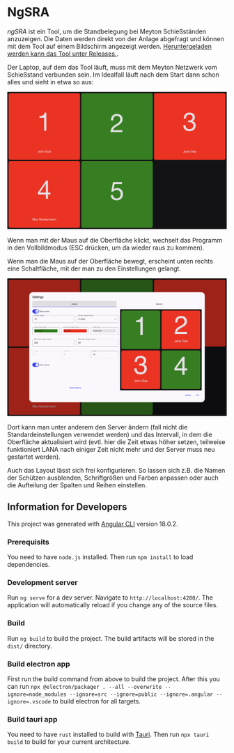 # NgSRA

_ngSRA_ ist ein Tool, um die Standbelegung bei Meyton Schießständen anzuzeigen. Die Daten werden direkt von der Anlage abgefragt und können mit dem Tool auf einem Bildschirm angezeigt werden. [Heruntergeladen werden kann das Tool unter Releases.](https://github.com/poet-of-the-fall/ngSRA/releases).

Der Laptop, auf dem das Tool läuft, muss mit dem Meyton Netzwerk vom Schießstand verbunden sein. Im Idealfall läuft nach dem Start dann schon alles und sieht in etwa so aus:

![Übersicht](https://raw.githubusercontent.com/poet-of-the-fall/ngSRA/refs/heads/main/img/overview.png)

Wenn man mit der Maus auf die Oberfläche klickt, wechselt das Programm in den Vollbildmodus (ESC drücken, um da wieder raus zu kommen).

Wenn man die Maus auf der Oberfläche bewegt, erscheint unten rechts eine Schaltfläche, mit der man zu den Einstellungen gelangt.

![Einstellungen](https://raw.githubusercontent.com/poet-of-the-fall/ngSRA/refs/heads/main/img/settings.png)

Dort kann man unter anderem den Server ändern (fall nicht die Standardeinstellungen verwendet werden) und das Intervall, in dem die Oberfläche aktualisiert wird (evtl. hier die Zeit etwas höher setzen, teilweise funktioniert LANA nach einiger Zeit nicht mehr und der Server muss neu gestartet werden).

Auch das Layout lässt sich frei konfigurieren. So lassen sich z.B. die Namen der Schützen ausblenden, Schriftgrößen und Farben anpassen oder auch die Aufteilung der Spalten und Reihen einstellen.

## Information for Developers

This project was generated with [Angular CLI](https://github.com/angular/angular-cli) version 18.0.2.

### Prerequisits

You need to have `node.js` installed. Then run `npm install` to load dependencies.

### Development server

Run `ng serve` for a dev server. Navigate to `http://localhost:4200/`. The application will automatically reload if you change any of the source files.

### Build

Run `ng build` to build the project. The build artifacts will be stored in the `dist/` directory.

### Build electron app

First run the build command from above to build the project. After this you can run `npx @electron/packager . --all --overwrite --ignore=node_modules --ignore=src --ignore=public --ignore=.angular --ignore=.vscode` to build electron for all targets.

### Build tauri app

You need to have `rust` installed to build with [Tauri](https://v2.tauri.app). Then run `npx tauri build` to build for your current architecture.
